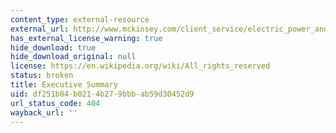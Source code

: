 ```yaml
---
content_type: external-resource
external_url: http://www.mckinsey.com/client_service/electric_power_and_natural_gas/latest_thinking/unlocking_energy_efficiency_in_the_us_economy
has_external_license_warning: true
hide_download: true
hide_download_original: null
license: https://en.wikipedia.org/wiki/All_rights_reserved
status: broken
title: Executive Summary
uid: df251b84-b021-4b27-9bbb-ab59d30452d9
url_status_code: 404
wayback_url: ''
---
```

